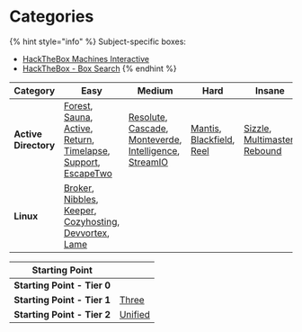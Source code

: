 # Categories

{% hint style="info" %}
Subject-specific boxes:

* [HackTheBox Machines Interactive](https://0xdf.gitlab.io/cheatsheets/htb-interactive)
* [HackTheBox - Box Search](https://htb-box-search.pages.dev/)
{% endhint %}

<table data-view="cards"><thead><tr><th>Category</th><th>Easy</th><th>Medium</th><th>Hard</th><th>Insane</th><th data-hidden data-card-cover data-type="files"></th></tr></thead><tbody><tr><td><strong>Active Directory</strong></td><td><a href="easy/forest.md">Forest</a>, <a href="easy/sauna.md">Sauna</a>, <a href="easy/active.md">Active</a>, <a href="easy/return.md">Return</a>, <a href="easy/timelapse.md">Timelapse</a>, <a href="easy/support.md">Support</a>, <a href="easy/escapetwo.md">EscapeTwo</a></td><td><a href="medium/resolute.md">Resolute</a>, <a href="medium/cascade.md">Cascade</a>, <a href="medium/monteverde.md">Monteverde</a>, <a href="medium/intelligence.md">Intelligence</a>, <a href="medium/streamio.md">StreamIO</a></td><td><a href="hard/mantis.md">Mantis</a>, <a href="hard/blackfield.md">Blackfield</a>, <a href="hard/reel.md">Reel</a></td><td><a href="insane/sizzle.md">Sizzle</a>, <a href="insane/multimaster.md">Multimaster</a>, <a href="insane/rebound.md">Rebound</a></td><td><a href="../.gitbook/assets/microsoft-windows-logo-zekyhl4m8b88cb7b.jpg">microsoft-windows-logo-zekyhl4m8b88cb7b.jpg</a></td></tr><tr><td><strong>Linux</strong></td><td><a href="easy/broker.md">Broker</a>, <a href="easy/nibbles.md">Nibbles</a>, <a href="easy/keeper.md">Keeper</a>, <a href="easy/cozyhosting.md">Cozyhosting</a>, <a href="easy/devvortex.md">Devvortex</a>, <a href="easy/lame.md">Lame</a></td><td></td><td></td><td></td><td><a href="../.gitbook/assets/Linux-Logo-2008-present.jpg">Linux-Logo-2008-present.jpg</a></td></tr></tbody></table>

<table data-view="cards"><thead><tr><th>Starting Point</th><th></th></tr></thead><tbody><tr><td><strong>Starting Point - Tier 0</strong></td><td></td></tr><tr><td><strong>Starting Point - Tier 1</strong></td><td><a href="starting-point/three.md">Three</a></td></tr><tr><td><strong>Starting Point - Tier 2</strong></td><td><a href="starting-point/unified.md">Unified</a></td></tr></tbody></table>

